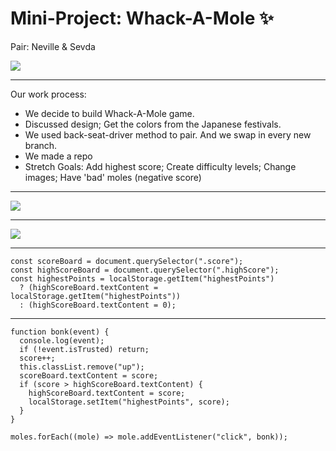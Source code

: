 # Mini-Project: Whack-A-Mole :sparkles: 

Pair: Neville & Sevda


![](https://media.giphy.com/media/ebITvSXYKNvRm/giphy.gif)


---

Our work process: 

- We decide to build Whack-A-Mole game.
- Discussed design;  Get the colors from the Japanese festivals.  
- We used back-seat-driver method to pair. And we swap in every new branch. 
- We made a repo
- Stretch Goals: Add highest score; Create difficulty levels; Change images; Have 'bad' moles (negative score)

---

![](https://i.imgur.com/K5pIanG.jpg)

---

![](https://media.giphy.com/media/xT5LMq6mrmaKPMuJgY/giphy.gif)

---

```!=
const scoreBoard = document.querySelector(".score");
const highScoreBoard = document.querySelector(".highScore");
const highestPoints = localStorage.getItem("highestPoints")
  ? (highScoreBoard.textContent = localStorage.getItem("highestPoints"))
  : (highScoreBoard.textContent = 0);
```


---

```!=
function bonk(event) {
  console.log(event);
  if (!event.isTrusted) return;
  score++;
  this.classList.remove("up");
  scoreBoard.textContent = score;
  if (score > highScoreBoard.textContent) {
    highScoreBoard.textContent = score;
    localStorage.setItem("highestPoints", score);
  }
}

moles.forEach((mole) => mole.addEventListener("click", bonk));
```
